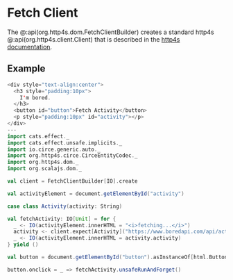 # Fetch Client

The @:api(org.http4s.dom.FetchClientBuilder) creates a standard http4s @:api(org.http4s.client.Client) that is described in the [http4s documentation](https://http4s.org/v0.23/docs/client.html).

## Example

```scala mdoc:js
<div style="text-align:center">
  <h3 style="padding:10px">
    I'm bored.
  </h3>
  <button id="button">Fetch Activity</button>
  <p style="padding:10px" id="activity"></p>
</div>
---
import cats.effect._
import cats.effect.unsafe.implicits._
import io.circe.generic.auto._
import org.http4s.circe.CirceEntityCodec._
import org.http4s.dom._
import org.scalajs.dom._

val client = FetchClientBuilder[IO].create

val activityElement = document.getElementById("activity")

case class Activity(activity: String)

val fetchActivity: IO[Unit] = for {
  _ <- IO(activityElement.innerHTML = "<i>fetching...</i>")
  activity <- client.expect[Activity]("https://www.boredapi.com/api/activity")
  _ <- IO(activityElement.innerHTML = activity.activity)
} yield ()

val button = document.getElementById("button").asInstanceOf[html.Button]

button.onclick = _ => fetchActivity.unsafeRunAndForget()
```
